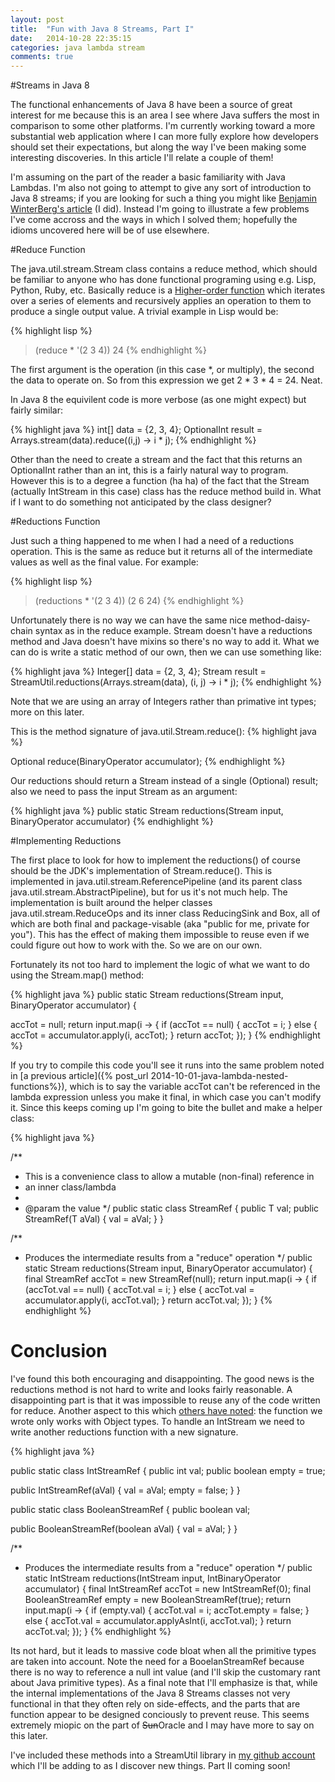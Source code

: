 ```yaml
---
layout: post
title:  "Fun with Java 8 Streams, Part I"
date:   2014-10-28 22:35:15
categories: java lambda stream 
comments: true
---
```


#Streams in Java 8

The functional enhancements of Java 8 have been a source of great interest for me because this is an area I see where Java suffers the most in comparison to some other platforms.  I'm currently working toward a more substantial web application where I can more fully explore how developers should set their expectations, but along the way I've been making some interesting discoveries.  In this article I'll relate a couple of them!

I'm assuming on the part of the reader a basic familiarity with Java Lambdas. I'm also not going to attempt to give any sort of introduction to Java 8 streams; if you are looking for such a thing you might like [Benjamin WinterBerg's article](http://winterbe.com/posts/2014/07/31/java8-stream-tutorial-examples/) (I did).  Instead I'm going to illustrate a few problems I've come accross and the ways in which I solved them; hopefully the idioms uncovered here will be of use elsewhere.

#Reduce Function

The java.util.stream.Stream class contains a reduce method, which should be familiar to anyone who has done functional programing using e.g. Lisp, Python, Ruby, etc.  Basically reduce is a [Higher-order function](http://en.wikipedia.org/wiki/Higher-order_function) which iterates over a series of elements and recursively applies an operation to them to produce a single output value.  A trivial example in Lisp would be:

{% highlight lisp %}
> (reduce * '(2 3 4))
24
{% endhighlight %}

The first argument is the operation (in this case *, or multiply), the second the data to operate on.  So from this expression we get 2 * 3 * 4 = 24.  Neat.

In Java 8 the equivilent code is more verbose (as one might expect) but fairly similar:

{% highlight java %}
int[] data = {2, 3, 4};
OptionalInt result = Arrays.stream(data).reduce((i,j) -> i * j);
{% endhighlight %}

Other than the need to create a stream and the fact that this returns an OptionalInt rather than an int, this is a fairly natural way to program.  However this is to a degree a function (ha ha) of the fact that the Stream (actually IntStream in this case) class has the reduce method build in.  What if I want to do something not anticipated by the class designer?

#Reductions Function

Just such a thing happened to me when I had a need of a reductions operation.  This is the same as reduce but it returns all of the intermediate values as well as the final value.  For example:

{% highlight lisp %}
> (reductions * '(2 3 4))
(2 6 24)
{% endhighlight %}

Unfortunately there is no way we can have the same nice method-daisy-chain syntax as in the reduce example.  Stream doesn't have a reductions method and Java doesn't have mixins so there's no way to add it.  What we can do is write a static method of our own, then we can use something like:

{% highlight java %}
Integer[] data = {2, 3, 4};
Stream result = StreamUtil.reductions(Arrays.stream(data), (i, j) -> i * j);
{% endhighlight %}

Note that we are using an array of Integers rather than primative int types; more on this later.

This is the method signature of java.util.Stream.reduce():
{% highlight java %}

Optional<T> reduce(BinaryOperator<T> accumulator);
{% endhighlight %}

Our reductions should return a Stream instead of a single (Optional) result; also we need to pass the input Stream as an argument:

{% highlight java %}
public static <T> Stream<T> reductions(Stream<T> input, BinaryOperator<T> accumulator)
{% endhighlight %}

#Implementing Reductions

The first place to look for how to implement the reductions() of course should be the JDK's implementation of Stream.reduce().  This is implemented in java.util.stream.ReferencePipeline (and its parent class java.util.stream.AbstractPipeline), but for us it's not much help. The implementation is built around the helper classes java.util.stream.ReduceOps and its inner class ReducingSink and Box, all of which are both final and package-visable (aka "public for me, private for you").  This has the effect of making them impossible to reuse even if we could figure out how to work with the.  So we are on our own.

Fortunately its not too hard to implement the logic of what we want to do using the Stream.map() method:

{% highlight java %}
public static <T> Stream<T> reductions(Stream<T> input, BinaryOperator<T> accumulator) {

   <T> accTot = null;
   return input.map(i -> {
      if (accTot == null) {
         accTot = i;
      } else {
         accTot = accumulator.apply(i, accTot);
      }
      return accTot;
   });
}
{% endhighlight %}

If you try to compile this code you'll see it runs into the same problem noted in [a previous article]({% post_url 2014-10-01-java-lambda-nested-functions%}), which is to say the variable accTot can't be referenced in the lambda expression unless you make it final, in which case you can't modify it.  Since this keeps coming up I'm going to bite the bullet and make a helper class:

{% highlight java %}

/**
 * This is a convenience class to allow a mutable (non-final) reference in
 * an inner class/lambda
 * 
 * @param <T> the value
 */
public static class StreamRef<T> {
   public T val;
   public StreamRef(T aVal) {
      val = aVal;
   }
}

 /**
  * Produces the intermediate results from a "reduce" operation
  */
public static <T> Stream<T> reductions(Stream<T> input, BinaryOperator<T> accumulator) {
   final StreamRef<T> accTot = new StreamRef<T>(null);
   return input.map(i -> {
      if (accTot.val == null) {
         accTot.val = i;
      } else {
         accTot.val = accumulator.apply(i, accTot.val);
      }
      return accTot.val;
   });
}
{% endhighlight %}

# Conclusion

I've found this both encouraging and disappointing.  The good news is the reductions method is not hard to write and looks fairly reasonable.  A disappointing part is that it was impossible to reuse any of the code written for reduce.  Another aspect to this which [others have noted](http://java.dzone.com/articles/whats-wrong-java-8-part-ii): the function we wrote only works with Object types.  To handle an IntStream we need to write another reductions function with a new signature.  

{% highlight java %}

public static class IntStreamRef {
   public int val;
   public boolean empty = true;

   public IntStreamRef(aVal) {
      val = aVal;
      empty = false;
   }
}

public static class BooleanStreamRef {
   public boolean val;

   public BooleanStreamRef(boolean aVal) {
      val = aVal;
   }
}

/**
 * Produces the intermediate results from a "reduce" operation
 */
public static IntStream reductions(IntStream input, IntBinaryOperator accumulator) {
   final IntStreamRef accTot = new IntStreamRef(0);
   final BooleanStreamRef empty = new BooleanStreamRef(true);
   return input.map(i -> {
      if (empty.val) {
         accTot.val = i;
         accTot.empty = false;
      } else {
         accTot.val = accumulator.applyAsInt(i, accTot.val);
      }
      return accTot.val;
   });
}
{% endhighlight %}


Its not hard, but it leads to massive code bloat when all the primitive types are taken into account.  Note the need for a BooelanStreamRef because there is no way to reference a null int value (and I'll skip the customary rant about Java primitive types).  As a final note that I'll emphasize is that, while the internal implementations of the Java 8 Streams classes not very functional in that they often rely on side-effects, and the parts that are function appear to be designed conciously to prevent reuse.  This seems extremely miopic on the part of <del>Sun</del>Oracle and I may have more to say on this later.

I've included these methods into a StreamUtil library in [my github account](https://www.github.com/bendra/bendra-util) which I'll be adding to as I discover new things.  Part II coming soon!
